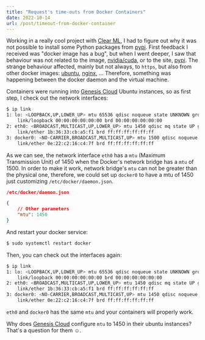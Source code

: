 ```yaml
---
title: "Request's time-outs from Docker Containers"
date: 2022-10-14
url: /post/timeout-from-docker-container
---
```


Working in a really cool project with [Clear ML](https://clear.ml/), I had to figure out why it was not possible to install some Python packages from [pypi](https://pypi.org/). First feedback I received was "docker image has a bug", but when I went deeper, I saw that behaviour was not related to the image, [nvidia/cuda](https://hub.docker.com/r/nvidia/cuda), or to the site, [pypi](https://pypi.org/). The strange behaviour affected, mainly but not always, to `https`, but also from other docker images: [ubuntu](https://hub.docker.com/u/ubuntu), [nginx](https://hub.docker.com/u/nginx), ... Therefore, something was happening between the docker daemon and the virtual machine.

Containers were running into [Genesis Cloud](https://www.genesiscloud.com/) Ubuntu instances, so as first step, I check out the network interfaces:

```bash
$ ip link
1: lo: <LOOPBACK,UP,LOWER_UP> mtu 65536 qdisc noqueue state UNKNOWN group default qlen 1000
    link/loopback 00:00:00:00:00:00 brd 00:00:00:00:00:00
2: eth0: <BROADCAST,MULTICAST,UP,LOWER_UP> mtu 1450 qdisc mq state UP group default qlen 1000
    link/ether 1b:36:33:cb:a5:f1 brd ff:ff:ff:ff:ff:ff
3: docker0: <NO-CARRIER,BROADCAST,MULTICAST,UP> mtu 1500 qdisc noqueue state DOWN group default 
    link/ether 0e:22:c2:16:c4:7f brd ff:ff:ff:ff:ff:ff
```

As we can see, the network interface `eth0` has a `mtu` (Maximum Transmission Unit) of 1450 when the Docker's network bridge has a `mtu` of 1500. In order to make it work, network bridge's `mtu` can not be greater than the physical one, therefore, we could set up `docker0` to have a mtu of 1450 just customizing `/etc/docker/daemon.json`.


```json
/etc/docker/daemon.json

{
    // Other parameters
    "mtu": 1450
}
```

And restart your docker service:

```bash
$ sudo systemctl restart docker
```

Then, you can check out the interfaces again:

```bash
$ ip link
1: lo: <LOOPBACK,UP,LOWER_UP> mtu 65536 qdisc noqueue state UNKNOWN group default qlen 1000
    link/loopback 00:00:00:00:00:00 brd 00:00:00:00:00:00
2: eth0: <BROADCAST,MULTICAST,UP,LOWER_UP> mtu 1450 qdisc mq state UP group default qlen 1000
    link/ether 1b:36:33:cb:a5:f1 brd ff:ff:ff:ff:ff:ff
3: docker0: <NO-CARRIER,BROADCAST,MULTICAST,UP> mtu 1450 qdisc noqueue state DOWN group default 
    link/ether 0e:22:c2:16:c4:7f brd ff:ff:ff:ff:ff:ff
```

`eth0` and `docker0` has the same `mtu` and your containers will properly work.

Why does [Genesis Cloud](https://www.genesiscloud.com/) configure `mtu` to 1450 in their ubuntu instances?
That's a question for them ☺️.
